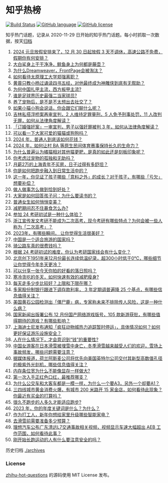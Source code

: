 # 知乎热榜
[![Build Status](https://github.com/ToWeLong/zhihu-hot-questions/workflows/CI/badge.svg)](https://github.com/ToWeLong/zhihu-hot-questions/actions)
[![GitHub language](https://img.shields.io/badge/language-golang-orange.svg)](https://golang.org/)
[![GitHub license](https://img.shields.io/github/license/ToWeLong/zhihu-hot-questions)](https://github.com/ToWeLong/zhihu-hot-questions/blob/main/LICENSE)

知乎热门话题，记录从 2020-11-29 日开始的知乎热门话题。每小时抓取一次数据，按天[归档](./archives)

<!-- BEGIN -->

1. [2024 元旦放假安排来了，12 月 30 日起放假 3 天不调休，高速公路不免费，假期你有何安排？](https://www.zhihu.com/question/636474716)
1. [大白鲨身上干干净净，鲸鱼身上为何都是藤壶？](https://www.zhihu.com/question/630866723)
1. [为什么Dreamweaver，FrontPage会被淘汰？](https://www.zhihu.com/question/635562058)
1. [如何看待太原理工大学郑强离职？](https://www.zhihu.com/question/636325291)
1. [黄蓉只教小杨过诵读四书五经，对他最终成为神雕侠到底有无帮助？](https://www.zhihu.com/question/635134659)
1. [为何中国扎甲主流，西方板甲主流?](https://www.zhihu.com/question/427615761)
1. [谁是足球界历史最强二当家球员?](https://www.zhihu.com/question/630025002)
1. [养了宠物后，是不是不太想出去社交了？](https://www.zhihu.com/question/635342035)
1. [如果小猫小狗会说话，你会跟它们聊什么呢？](https://www.zhihu.com/question/635330241)
1. [吉林私搭浮桥案再审宣判，2 人维持定罪量刑，5 人免予刑事处罚，11 人改判无罪，如何从法律角度解读？](https://www.zhihu.com/question/636528695)
1. [「订婚强奸案」一审宣判，男子以强奸罪被判 3 年，如何从法律角度解读？](https://www.zhihu.com/question/636500180)
1. [可以看一下大家可爱的猫猫或狗狗吗？](https://www.zhihu.com/question/464412484)
1. [2024 年，普通人到底该如何花钱？](https://www.zhihu.com/question/636522597)
1. [2024 年，如何让村 BA 等原生民间体育赛事保持长久的生命力？](https://www.zhihu.com/question/635301402)
1. [为什么普遍认为橘猫相对其他猫更肥，是真的如此还是刻板印象呢？](https://www.zhihu.com/question/280040891)
1. [你考虑过宠物的孤独和无助吗？](https://www.zhihu.com/question/626643897)
1. [月薪2万的上海青年不买房，日子过得有多舒坦？](https://www.zhihu.com/question/632406963)
1. [你是如何把跑步融入到日常生活中的？](https://www.zhihu.com/question/635928276)
1. [这一年，你见证了孩子哪些「意料之外」的成长？对于孩子，有哪些「亏欠」想要补偿？](https://www.zhihu.com/question/632310610)
1. [做人做事怎么做到恰到好处？](https://www.zhihu.com/question/431397657)
1. [大家是如何回答孩子问：为什么要读书的？](https://www.zhihu.com/question/636297605)
1. [普通女生如何悄悄变美？](https://www.zhihu.com/question/632642086)
1. [减肥期间忍不住暴食怎么办?](https://www.zhihu.com/question/631704624)
1. [参加 24 考研初试是一种什么体验？](https://www.zhihu.com/question/636233432)
1. [浙江宣传发文考研不能成为二次高考，现今考研有哪些特点？为何会被一些人称为「二次高考」？](https://www.zhihu.com/question/636424307)
1. [2023年，有哪些瞬间， 让你觉得生活很美好？](https://www.zhihu.com/question/635899209)
1. [中国是一个适合旅游的国家吗？](https://www.zhihu.com/question/508065742)
1. [骑公路车真的很费钱吗？](https://www.zhihu.com/question/635659705)
1. [根据 24 考研初试的难度，你认为考研国家线会有什么变化？](https://www.zhihu.com/question/636240618)
1. [北京创下1951年来12月份最长连续低温纪录，超300小时低于0℃，哪些细节让你觉得今年冬天更冷？](https://www.zhihu.com/question/636432667)
1. [可以分享一张今天你拍的好看的落日照吗？](https://www.zhihu.com/question/635790666)
1. [寒冷贪吃的冬天，如何快速有效的减肥瘦身?](https://www.zhihu.com/question/634397336)
1. [每天走多少步比较好？上限和下限在哪？](https://www.zhihu.com/question/634409145)
1. [多家股份制银行跟进下调存款利率， 3 年定期调普遍降 25 个基点，有哪些信息值得关注？](https://www.zhihu.com/question/636490487)
1. [美国黄石公园检测出「僵尸鹿」病，专家称未来不排除传人风险，这是一种什么病？](https://www.zhihu.com/question/636443675)
1. [国家新闻出版署公布 12 月份国产网络游戏版号，105 款新游获批，有哪些值得期待的游戏？有哪些影响？](https://www.zhihu.com/question/636468669)
1. [上海迪士尼发布通知「疯狂动物城热力追踪暂时停运」，具体情况如何？如何更好保证游乐设施安全？](https://www.zhihu.com/question/636467115)
1. [人在什么情况下，才会意识到“钱”的重要性?](https://www.zhihu.com/question/631823264)
1. [中国女游客在日本滑雪被埋雪中身亡，冬季滑雪越来越受人们的欢迎，雪场上事故频发，哪些问题需要注意？](https://www.zhihu.com/question/636428544)
1. [据媒体报道，荷兰阿斯麦公司将优先向美国英特尔公司交付其新型高数值孔径的极紫外光刻机，哪些信息值得关注？](https://www.zhihu.com/question/636432241)
1. [内存条位宽为什么不能像显存一样做大?](https://www.zhihu.com/question/633137952)
1. [第一次入手正红色口红，最推荐哪支？](https://www.zhihu.com/question/633737415)
1. [为什么公交车和大客车都是一模一样，为什么一个要A3，另外一个却要A1？](https://www.zhihu.com/question/636182102)
1. [三四线城市黄金消费火爆，有城市 200 米路开 15 家金店，如何看待此现象？你最近有买金的打算吗？](https://www.zhihu.com/question/636492257)
1. [很久不跑步的人多久才能适应跑步?](https://www.zhihu.com/question/635546298)
1. [2023 年，你的年度关键词是什么？为什么？](https://www.zhihu.com/question/633946644)
1. [作为打工人，新年你想给家里升级哪些智能家电？](https://www.zhihu.com/question/634289181)
1. [去滑雪前需要准备多少预算？](https://www.zhihu.com/question/633706324)
1. [理想汽车公布广东清远L7交通事故相关视频，视频显示车速大幅超出 AEB 工作范围，如何看待此事？](https://www.zhihu.com/question/636438075)
1. [刚开始长跑运动的人有什么要注意安全的吗？](https://www.zhihu.com/question/635052585)

<!-- END -->

历史归档 [./archives](./archives)


### License
[zhihu-hot-questions](https://github.com/towelong/zhihu-hot-questions) 的源码使用 MIT License 发布。